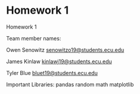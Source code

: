 # Homework 1

Homework 1

Team member names:

Owen Senowitz
senowitzo19@students.ecu.edu

James Kinlaw
kinlawj19@students.ecu.edu

Tyler Blue
bluet19@students.ecu.edu


Important Libraries:
pandas
random
math
matplotlib
